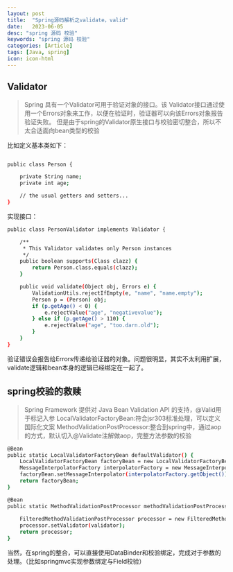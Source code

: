 ```yaml
---
layout: post
title:  "Spring源码解析之validate，valid"
date:   2023-06-05
desc: "spring 源码 校验"
keywords: "spring 源码 校验"
categories: [Article]
tags: [Java, spring]
icon: icon-html
---
```


## Validator

>Spring 具有一个Validator可用于验证对象的接口。该 Validator接口通过使用一个Errors对象来工作，以便在验证时，验证器可以向该Errors对象报告验证失败。
>但是由于spring的Validator原生接口与校验密切整合，所以不太合适面向bean类型的校验

比如定义基本类如下：
```sh

public class Person {

	private String name;
	private int age;

	// the usual getters and setters...
}

```
实现接口：
```sh
public class PersonValidator implements Validator {

	/**
	 * This Validator validates only Person instances
	 */
	public boolean supports(Class clazz) {
		return Person.class.equals(clazz);
	}

	public void validate(Object obj, Errors e) {
		ValidationUtils.rejectIfEmpty(e, "name", "name.empty");
		Person p = (Person) obj;
		if (p.getAge() < 0) {
			e.rejectValue("age", "negativevalue");
		} else if (p.getAge() > 110) {
			e.rejectValue("age", "too.darn.old");
		}
	}
}
```
验证错误会报告给Errors传递给验证器的对象。问题很明显，其实不太利用扩展，validate逻辑和bean本身的逻辑已经绑定在一起了。

## spring校验的救赎
>Spring Framework 提供对 Java Bean Validation API 的支持，@Valid用于标记入参
>LocalValidatorFactoryBean:符合jsr303标准处理，可以定义国际化文案 
>MethodValidationPostProcessor:整合到spring中，通过aop的方式，默认切入@Validate注解做aop，完整方法参数的校验

```sh
@Bean
public static LocalValidatorFactoryBean defaultValidator() {
    LocalValidatorFactoryBean factoryBean = new LocalValidatorFactoryBean();
    MessageInterpolatorFactory interpolatorFactory = new MessageInterpolatorFactory();
    factoryBean.setMessageInterpolator(interpolatorFactory.getObject());
    return factoryBean;
}

@Bean
public static MethodValidationPostProcessor methodValidationPostProcessor(Environment environment,
                                                                            @Lazy Validator validator, ObjectProvider<MethodValidationExcludeFilter> excludeFilters) {
    FilteredMethodValidationPostProcessor processor = new FilteredMethodValidationPostProcessor(excludeFilters.orderedStream());
    processor.setValidator(validator);
    return processor;
}
```

当然，在spring的整合，可以直接使用DataBinder和校验绑定，完成对于参数的处理。（比如springmvc实现参数绑定与Field校验）